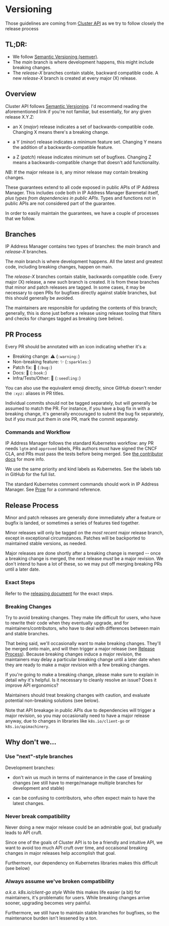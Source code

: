 # Versioning

Those guidelines are coming from
[Cluster API](https://github.com/kubernetes-sigs/cluster-api/blob/main/CONTRIBUTING.md)
as we try to follow closely the release process

<!-- markdownlint-disable -->
## TL;DR:
<!-- markdownlint-restore -->

- We follow [Semantic Versioning (semver)](https://semver.org/).
- The _main_ branch is where development happens, this might include breaking
  changes.
- The _release-X_ branches contain stable, backward compatible code. A new
  _release-X_ branch is created at every major (X) release.

## Overview

Cluster API follows [Semantic Versioning](https://semver.org).
I'd recommend reading the aforementioned link if you're not familiar,
but essentially, for any given release X.Y.Z:

- an X (*major*) release indicates a set of backwards-compatible code.
  Changing X means there's a breaking change.

- a Y (*minor*) release indicates a minimum feature set.  Changing Y means
  the addition of a backwards-compatible feature.

- a Z (*patch*) release indicates minimum set of bugfixes.  Changing
  Z means a backwards-compatible change that doesn't add functionality.

*NB*: If the major release is `0`, any minor release may contain breaking
changes.

These guarantees extend to all code exposed in public APIs of
IP Address Manager. This includes code both in IP Address Manager
Baremetal itself, *plus types from dependencies in public APIs*.  Types and
functions not in public APIs are not considered part of the guarantee.

In order to easily maintain the guarantees, we have a couple of processes
that we follow.

## Branches

IP Address Manager contains two types of branches: the *main*
branch and *release-X* branches.

The *main* branch is where development happens.  All the latest and
greatest code, including breaking changes, happen on main.

The *release-X* branches contain stable, backwards compatible code.  Every
major (X) release, a new such branch is created.  It is from these
branches that minor and patch releases are tagged.  In some cases, it may
be necessary to open PRs for bugfixes directly against stable branches, but
this should generally be avoided.

The maintainers are responsible for updating the contents of this branch;
generally, this is done just before a release using release tooling that
filters and checks for changes tagged as breaking (see below).

## PR Process

Every PR should be annotated with an icon indicating whether it's
a:

- Breaking change: :warning: (`:warning:`)
- Non-breaking feature: :sparkles: (`:sparkles:`)
- Patch fix: :bug: (`:bug:`)
- Docs: :book: (`:book:`)
- Infra/Tests/Other: :seedling: (`:seedling:`)

You can also use the equivalent emoji directly, since GitHub doesn't
render the `:xyz:` aliases in PR titles.

Individual commits should not be tagged separately, but will generally be
assumed to match the PR. For instance, if you have a bug fix in with
a breaking change, it's generally encouraged to submit the bug fix
separately, but if you must put them in one PR, mark the commit
separately.

### Commands and Workflow

IP Address Manager follows the standard Kubernetes workflow: any PR
needs `lgtm` and `approved` labels, PRs authors must have signed the CNCF CLA,
and PRs must pass the tests before being merged.  See [the contributor
docs](https://github.com/kubernetes/community/blob/master/contributors/guide/pull-requests.md#the-testing-and-merge-workflow)
for more info.

We use the same priority and kind labels as Kubernetes.  See the labels
tab in GitHub for the full list.

The standard Kubernetes comment commands should work in
IP Address Manager.  See [Prow](https://prow.k8s.io/command-help)
for a command reference.

## Release Process

Minor and patch releases are generally done immediately after a feature or
bugfix is landed, or sometimes a series of features tied together.

Minor releases will only be tagged on the *most recent* major release
branch, except in exceptional circumstances.  Patches will be backported
to maintained stable versions, as needed.

Major releases are done shortly after a breaking change is merged -- once
a breaking change is merged, the next release *must* be a major revision.
We don't intend to have a lot of these, so we may put off merging breaking
PRs until a later date.

### Exact Steps

Refer to the [releasing document](./docs/releasing.md) for the exact steps.

### Breaking Changes

Try to avoid breaking changes.  They make life difficult for users, who
have to rewrite their code when they eventually upgrade, and for
maintainers/contributors, who have to deal with differences between main
and stable branches.

That being said, we'll occasionally want to make breaking changes. They'll
be merged onto main, and will then trigger a major release (see [Release
Process](#release-process)).  Because breaking changes induce a major
revision, the maintainers may delay a particular breaking change until
a later date when they are ready to make a major revision with a few
breaking changes.

If you're going to make a breaking change, please make sure to explain in
detail why it's helpful.  Is it necessary to cleanly resolve an issue?
Does it improve API ergonomics?

Maintainers should treat breaking changes with caution, and evaluate
potential non-breaking solutions (see below).

Note that API breakage in public APIs due to dependencies will trigger
a major revision, so you may occasionally need to have a major release
anyway, due to changes in libraries like `k8s.io/client-go` or
`k8s.io/apimachinery`.

<!-- markdownlint-disable -->
## Why don't we...
<!-- markdownlint-restore -->

### Use "next"-style branches

Development branches:

- don't win us much in terms of maintenance in the case of breaking
  changes (we still have to merge/manage multiple branches for development
  and stable)

- can be confusing to contributors, who often expect main to have the
  latest changes.

### Never break compatibility

Never doing a new major release could be an admirable goal, but gradually
leads to API cruft.

Since one of the goals of Cluster API is to be a friendly and
intuitive API, we want to avoid too much API cruft over time, and
occaisonal breaking changes in major releases help accomplish that goal.

Furthermore, our dependency on Kubernetes libraries makes this difficult
(see below)

### Always assume we've broken compatibility

*a.k.a. k8s.io/client-go style* While this makes life easier (a bit) for
maintainers, it's problematic for users.  While breaking changes arrive sooner,
upgrading becomes very painful.

Furthermore, we still have to maintain stable branches for bugfixes, so
the maintenance burden isn't lessened by a ton.
